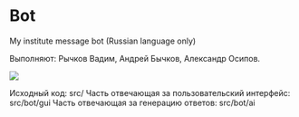 Bot
=========
My institute message bot (Russian language only)

Выполняют: Рычков Вадим, Андрей Бычков, Александр Осипов.

![](http://i.imgur.com/kuLoXEa.png)

Исходный код: src/ 
Часть отвечающая за пользовательский интерфейс: src/bot/gui
Часть отвечающая за генерацию ответов: src/bot/ai